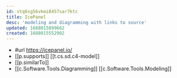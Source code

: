 ```yaml
---
id: vtq6sg56vkmi8457sar7ktc
title: IcePanel
desc: 'modeling and diagramming with links to source'
updated: 1688015899662
created: 1688015552902
---
```


- #url https://icepanel.io/
- [[p.supports]] [[t.cs.sd.c4-model]]
- [[p.similarTo]] 
- [[c.Software.Tools.Diagramming]] [[c.Software.Tools.Modeling]]
